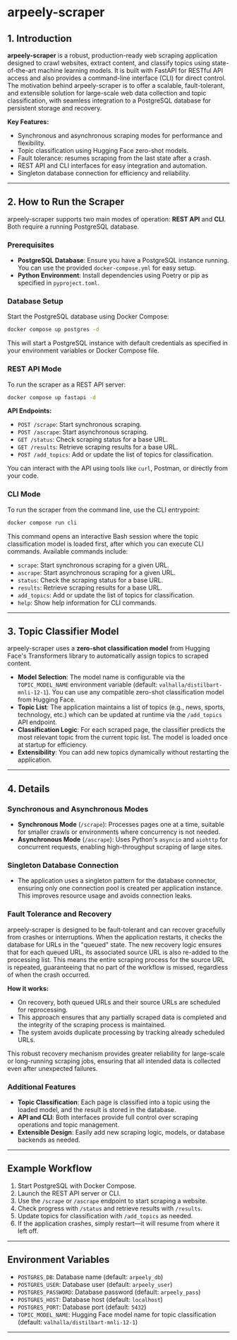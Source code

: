 # arpeely-scraper

## 1. Introduction

**arpeely-scraper** is a robust, production-ready web scraping application designed to crawl websites, extract content, and classify topics using state-of-the-art machine learning models. It is built with FastAPI for RESTful API access and also provides a command-line interface (CLI) for direct control. The motivation behind arpeely-scraper is to offer a scalable, fault-tolerant, and extensible solution for large-scale web data collection and topic classification, with seamless integration to a PostgreSQL database for persistent storage and recovery.

**Key Features:**
- Synchronous and asynchronous scraping modes for performance and flexibility.
- Topic classification using Hugging Face zero-shot models.
- Fault tolerance: resumes scraping from the last state after a crash.
- REST API and CLI interfaces for easy integration and automation.
- Singleton database connection for efficiency and reliability.

---

## 2. How to Run the Scraper

arpeely-scraper supports two main modes of operation: **REST API** and **CLI**. Both require a running PostgreSQL database.

### Prerequisites

- **PostgreSQL Database**: Ensure you have a PostgreSQL instance running. You can use the provided `docker-compose.yml` for easy setup.
- **Python Environment**: Install dependencies using Poetry or pip as specified in `pyproject.toml`.

### Database Setup

Start the PostgreSQL database using Docker Compose:

```bash
docker compose up postgres -d
```

This will start a PostgreSQL instance with default credentials as specified in your environment variables or Docker Compose file.

### REST API Mode

To run the scraper as a REST API server:

```bash
docker compose up fastapi -d
```

**API Endpoints:**
- `POST /scrape`: Start synchronous scraping.
- `POST /ascrape`: Start asynchronous scraping.
- `GET /status`: Check scraping status for a base URL.
- `GET /results`: Retrieve scraping results for a base URL.
- `POST /add_topics`: Add or update the list of topics for classification.

You can interact with the API using tools like `curl`, Postman, or directly from your code.

### CLI Mode

To run the scraper from the command line, use the CLI entrypoint:

```bash
docker compose run cli
```

This command opens an interactive Bash session where the topic classification model is loaded first, after which you can execute CLI commands. Available commands include:

- `scrape`: Start synchronous scraping for a given URL.
- `ascrape`: Start asynchronous scraping for a given URL.
- `status`: Check the scraping status for a base URL.
- `results`: Retrieve scraping results for a base URL.
- `add_topics`: Add or update the list of topics for classification.
- `help`: Show help information for CLI commands.

---

## 3. Topic Classifier Model

arpeely-scraper uses a **zero-shot classification model** from Hugging Face's Transformers library to automatically assign topics to scraped content.

- **Model Selection**: The model name is configurable via the `TOPIC_MODEL_NAME` environment variable (default: `valhalla/distilbart-mnli-12-1`). You can use any compatible zero-shot classification model from Hugging Face.
- **Topic List**: The application maintains a list of topics (e.g., news, sports, technology, etc.) which can be updated at runtime via the `/add_topics` API endpoint.
- **Classification Logic**: For each scraped page, the classifier predicts the most relevant topic from the current topic list. The model is loaded once at startup for efficiency.
- **Extensibility**: You can add new topics dynamically without restarting the application.

---

## 4. Details

### Synchronous and Asynchronous Modes

- **Synchronous Mode** (`/scrape`): Processes pages one at a time, suitable for smaller crawls or environments where concurrency is not needed.
- **Asynchronous Mode** (`/ascrape`): Uses Python's `asyncio` and `aiohttp` for concurrent requests, enabling high-throughput scraping of large sites.

### Singleton Database Connection

- The application uses a singleton pattern for the database connector, ensuring only one connection pool is created per application instance. This improves resource usage and avoids connection leaks.

### Fault Tolerance and Recovery

arpeely-scraper is designed to be fault-tolerant and can recover gracefully from crashes or interruptions. When the application restarts, it checks the database for URLs in the "queued" state. The new recovery logic ensures that for each queued URL, its associated source URL is also re-added to the processing list. This means the entire scraping process for the source URL is repeated, guaranteeing that no part of the workflow is missed, regardless of when the crash occurred.

**How it works:**
- On recovery, both queued URLs and their source URLs are scheduled for reprocessing.
- This approach ensures that any partially scraped data is completed and the integrity of the scraping process is maintained.
- The system avoids duplicate processing by tracking already scheduled URLs.

This robust recovery mechanism provides greater reliability for large-scale or long-running scraping jobs, ensuring that all intended data is collected even after unexpected failures.

### Additional Features

- **Topic Classification**: Each page is classified into a topic using the loaded model, and the result is stored in the database.
- **API and CLI**: Both interfaces provide full control over scraping operations and topic management.
- **Extensible Design**: Easily add new scraping logic, models, or database backends as needed.

---

## Example Workflow

1. Start PostgreSQL with Docker Compose.
2. Launch the REST API server or CLI.
3. Use the `/scrape` or `/ascrape` endpoint to start scraping a website.
4. Check progress with `/status` and retrieve results with `/results`.
5. Update topics for classification with `/add_topics` as needed.
6. If the application crashes, simply restart—it will resume from where it left off.

---

## Environment Variables

- `POSTGRES_DB`: Database name (default: `arpeely_db`)
- `POSTGRES_USER`: Database user (default: `arpeely_user`)
- `POSTGRES_PASSWORD`: Database password (default: `arpeely_pass`)
- `POSTGRES_HOST`: Database host (default: `localhost`)
- `POSTGRES_PORT`: Database port (default: `5432`)
- `TOPIC_MODEL_NAME`: Hugging Face model name for topic classification (default: `valhalla/distilbart-mnli-12-1`)

---
